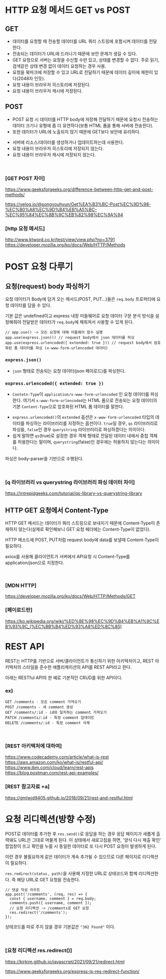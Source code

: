# HTTP 요청 메서드 GET vs POST 

## GET

- 데이터를 요청할 때 전송할 데이터를 URL 쿼리 스트링에 포함시켜 데이터를 전달 한다.
  <!-- - postman으로 확인해보면 GET요청 메시지 body는 아예 활성화가 되지 않는다. -->
- 전송되는 데이터가 URL에 드러나기 때문에 보안 문제가 생길 수 있다.
- GET 요청으로 서버는 요청을 수신할 수만 있고, 상태를 변경할 수 없다. 주로 읽기, 검색같은 상태 변경 없이 데이터 요청하는 경우 사용.
- 요청을 북마크에 저장할 수 있고 URL로 전달하기 때문에 데이터 길이에 제한이 있다(2048자 인듯).
- 요청 내용이 브라우저 히스토리에 저장된다.
- 요청 내용이 브라우저 캐시에 저장된다.

## POST

- POST 요청 시 데이터를 HTTP body에 저장해 전달하기 때문에 요청시 전송하는 데이터 크기나 유형에 좀 더 유연하다(보통  HTML 폼을 통해 서버에 전송한다).
- 또한 데이터가 URL에 노출되지 않기 때문에 GET보다 보안에 유리하다.
<!-- 회원가입, 로그인, 댓글 등 개인정보 필요한 경우 사용하는 듯). -->
- 서버에 리소스/데이터를 생성하거나 업데이트하는데 사용한다.
- 요청 내용이 브라우저 히스토리에 저장되지 않는다.
- 요청 내용이 브라우저 캐시에 저장되지 않는다.

<!-- PUT, PTACH, DELETE... -->

<BR>

### [GET POST 차이]

https://www.geeksforgeeks.org/difference-between-http-get-and-post-methods/ <BR>

https://velog.io/@songyouhyun/Get%EA%B3%BC-Post%EC%9D%98-%EC%B0%A8%EC%9D%B4%EB%A5%BC-%EC%95%84%EC%8B%9C%EB%82%98%EC%9A%94

### [http 요청 메서드]

http://www.ktword.co.kr/test/view/view.php?no=3791
https://developer.mozilla.org/ko/docs/Web/HTTP/Methods

# POST 요청 다루기

## 요청(request) body 파싱하기

요청 데이터가 Body에 담겨 오는 메서드(POST, PUT...)들은 `req.body` 프로퍼티에 요청 데이터를 담을 수 있다. 

기본 값은 undefined이고 express 내장 미들웨어로 요청 데이터 구문 분석 방식을 설정해줘야 전달받은 데이터가 `req.body`에 채워져서 사용할 수 있게 된다.

<!-- 아니면 여러가지 형식으로 request.body를 전송할 수 있고??, -->

```
// app.use() -> 모든 요청에 대해 미들웨어 함수 실행
app.use(express.json()) // request body에서 json 데이터를 파싱
app.use(express.urlencoded({ extended: true })) // request body에서 암호화된 폼 데이터를 파싱 (x-www-form-urlencoded 데이터)
```

### `express.json()`

+ `json` 형태로 전송되는 요청 데이터(json 페이로드)를 파싱한다.

### `express.urlencoded({ extended: true })`

+ `Contetn-Type`이 `application/x-www-form-urlencoded` 인 요청 데이터를 파싱한다.
  여기서 `x-www-form-urlencoded`는 HTML 폼으로 전송되는 요청 데이터의 기본 `Content-Type`으로 암호화된 HTML 폼 데이터를 말한다.

<!-- html폼으로 전송되는 요청 데이터 기본 Content Type이 x-www-form-urlencoded 인듯 -->

+ `express.urlencoded()`의 `extended` 옵션은 `x-www-form-urlencoded` 타입의 데이터를 파싱하는 라이브러리를 지정하는 옵션이다. `true`일 경우, `qs` 라이브러리로 파싱을, `false`인 경우 `querystring` 라이브러리로 파싱하겠다는 의미이다. 
+ 쉽게 말하면 `qs`(true)로 설정한 경우 객체 형태로 전달된 데이터 내에서 중첩 객체를 허용한다는 말이며, `querystring`(false)인 경우에는 허용하지 않는다는 의미이다.

파싱은 body-parser을 기반으로 수행된다.

<BR>

### [q 라이브러리 vs querystring 라이브러리 파싱 데이터 차이]

https://intrepidgeeks.com/tutorial/qs-library-vs-querystring-library

## HTTP GET 요청에서 Content-Type

HTTP GET 메서드는 데이터가 쿼리 스트링으로 보내지기 때문에 Content-Type이 존재하지 않는다(실제로 확인해보니 GET 요청 헤더에는 Content-Type이 없었다).

HTTP 메소드에 POST, PUT처럼 request body에 data를 보낼때 Content-Type이 필요하다.

axios를 사용해 클라이언트가 서버에서 API요청 시 Content-Type를 application/json으로 지정한다.

<!-- express.json(), express.urlencoded()에 대하여 -->

<br>

### [MDN HTTP]
https://developer.mozilla.org/ko/docs/Web/HTTP/Methods/GET


### [페이로드란]

https://ko.wikipedia.org/wiki/%ED%8E%98%EC%9D%B4%EB%A1%9C%EB%93%9C_(%EC%BB%B4%ED%93%A8%ED%8C%85)

# REST API

REST는 HTTP를 기반으로 서버/클라이언트가 통신하기 위한 아키텍처이고, REST 아키텍처의 스타일을 준수한 애플리케이션의 API를 REST API라고 한다.

아래는 RESTful API의 한 예로 기본적인 CRUD를 위한 API이다.

### ex)
```
GET /comments - 모든 comment 가져오기
POST /comments - 새 comment 생성
GET /comments/:id - id와 일치하는 comment 가져오기
PATCH /comments/:id - 특정 comment 업데이트
DELETE /comments/:id - 특정 comment 삭제
```
<!-- rest 이전에는 soap  -->

<BR>

### [REST 아키텍처에 대하여] <BR>
https://www.codecademy.com/article/what-is-rest <BR>
https://aws.amazon.com/ko/what-is/restful-api/ <BR>
https://www.ibm.com/cloud/learn/rest-apis <BR>
https://blog.postman.com/rest-api-examples/ <BR>

### [REST 참고자료 +a]
https://gmlwjd9405.github.io/2018/09/21/rest-and-restful.html

# 요청 리디렉션(방향 수정)

POST로 데이터를 추가한 후 `res.send()`로 응답을 하는 경우 응답 페이지가 새롭게 출력돼도 URL은 그대로 머물게 된다. 이 상태에서 새로고침을 하면, '양식 다시 제출 확인' 팝업창이 뜨고 확인을 누를 시 동일한 데이터로 또 다시 POST 요청이 발생하게 된다. 

이런 경우 불필요하게 같은 데이터가 계속 추가될 수 있으므로 다른 페이지로 리디렉션이 필요하다.

`res.redirect(status, path)`을 사용해 지정한 URL로 상태코드와 함께 리디렉션한다. 즉 해당 URL로 GET 요청을 전송한다.

<!-- redirect 경로는 정확히 어떻게 되는거지? 링크 참고 -->

```
// 댓글 작성 라우트
app.post('/comments', (req, res) => {
  const { username, comment } = req.body;
  comments.push({ username, comment });
  // 요청 리디렉션 -> /comments로 GET 요청
  res.redirect('/comments');
});
```
상태코드를 따로 주지 않을 경우 기본값은 `"302 Found"` 이다.

<BR>

### [요청 리디렉션 res.redirect()]
https://kirkim.github.io/javascript/2021/09/21/redirect.html<BR>

https://www.geeksforgeeks.org/express-js-res-redirect-function/




<!-- 슬러그?중첩라우트? -->

<!-- 폼(form)과 Express
-Express 앱에 데이터를 전송하고 파싱해서 사용하기

메서드 오버라이드(치환)
 -->
